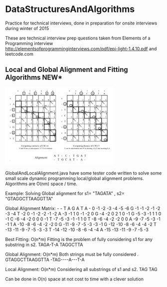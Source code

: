 # DataStructuresAndAlgorithms
Practice for technical interviews, done in preparation for onsite interviews during winter of 2015

These are technical interview prep questions taken from Elements of a Programming interview http://elementsofprogramminginterviews.com/pdf/epi-light-1.4.10.pdf and leetcode.com 


## Local and Global Alignment and Fitting Algorithms NEW*

<img src="https://github.com/Mark-William-Schumacher/DataStructuresAndAlgorithms/blob/master/Images/Local-GlobalAlignment.PNG" height=250px > 

GlobalAndLocalAlignment.java have some tester code written to solve some small scale dynamic programming local/global alignment problems. Algorithms are O(nm) space / time. 

Example: 
Solving Global alignment for s1= "TAGATA" , s2= "GTAGGCTTAAGGTTA"

Global Alignment Matrix:
    -    -    T    A    G    A    T    A
    -    0   -1   -2   -3   -4   -5   -6
    G   -1   -1   -2   -1   -2   -3   -4
    T   -2    0   -1   -2   -2   -1   -2
    A   -3   -1    1    0   -1   -2    0
    G   -4   -2    0    2    1    0   -1
    G   -5   -3   -1    1    1    0   -1
    C   -6   -4   -2    0    0    0   -1
    T   -7   -5   -3   -1   -1    1    0
    T   -8   -6   -4   -2   -2    0    0
    A   -9   -7   -5   -3   -1   -1    1
    A  -10   -8   -6   -4   -2   -2    0
    G  -11   -9   -7   -5   -3   -3   -1
    G  -12  -10   -8   -6   -4   -4   -2
    T  -13  -11   -9   -7   -5   -3   -3
    T  -14  -12  -10   -8   -6   -4   -4
    A  -15  -13  -11   -9   -7   -5   -3
    
Best Fitting:  O(n*m)
Fitting is the problem of fully considering s1 for any substring in s2. 
TAGA-T-A
TAGGCTTA

Global Alignment:  O(n*m)
Both strings must be fully considered .
GTAGGCTTAAGGTTA
-TAG----A---T-A

Local Alignment: O(n*m)
Considering all substrings of s1 and s2.
TAG
TAG

Can be done in O(n) space at not cost to time with a clever solution 
